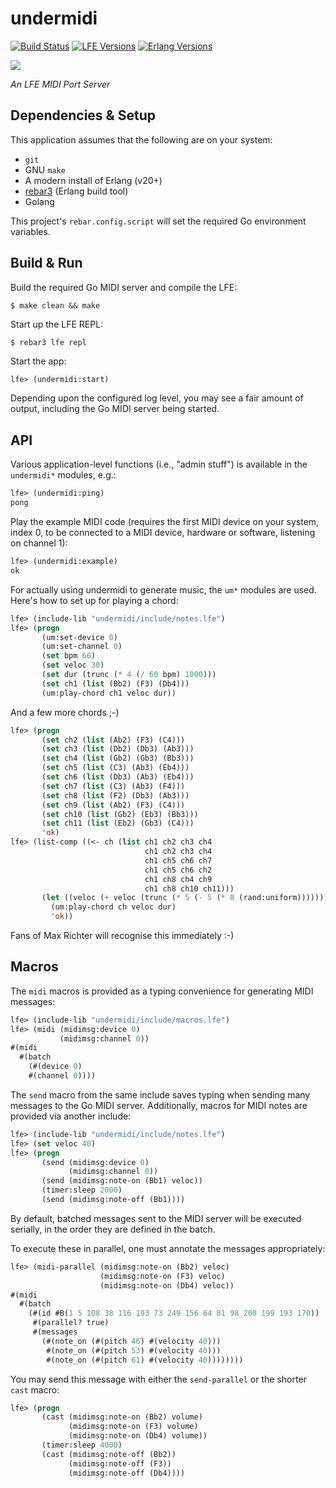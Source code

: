 # undermidi

[![Build Status][gh-actions-badge]][gh-actions]
[![LFE Versions][lfe badge]][lfe]
[![Erlang Versions][erlang badge]][versions]

[![][logo]][logo-large]

*An LFE MIDI Port Server*

## Dependencies & Setup

This application assumes that the following are on your system:

* `git`
* GNU `make`
* A modern install of Erlang (v20+)
* [rebar3](https://www.rebar3.org/) (Erlang build tool)
* Golang

This project's `rebar.config.script` will set the required Go environment
variables.

## Build & Run

Build the required Go MIDI server and compile the LFE:

```shell
$ make clean && make
```

Start up the LFE REPL:

``` shell
$ rebar3 lfe repl
```

Start the app:

```cl
lfe> (undermidi:start)
```

Depending upon the configured log level, you may see a fair amount of output, including the Go MIDI server being started.

## API

Various application-level functions (i.e., "admin stuff") is available in the `undermidi*` modules, e.g.:

```lisp
lfe> (undermidi:ping)
pong
```

Play the example MIDI code (requires the first MIDI device on your system, index 0, to be connected to a MIDI device, hardware or software, listening on channel 1):

```lisp
lfe> (undermidi:example)
ok
```

For actually using undermidi to generate music, the `um*` modules are used. Here's how to set up for playing a chord:

``` lisp
lfe> (include-lib "undermidi/include/notes.lfe")
lfe> (progn
       (um:set-device 0)
       (um:set-channel 0)
       (set bpm 66)
       (set veloc 30)
       (set dur (trunc (* 4 (/ 60 bpm) 1000)))
       (set ch1 (list (Bb2) (F3) (Db4)))
       (um:play-chord ch1 veloc dur))
```

And a few more chords ;-)

``` lisp
lfe> (progn
       (set ch2 (list (Ab2) (F3) (C4)))
       (set ch3 (list (Db2) (Db3) (Ab3)))
       (set ch4 (list (Gb2) (Gb3) (Bb3)))
       (set ch5 (list (C3) (Ab3) (Eb4)))
       (set ch6 (list (Db3) (Ab3) (Eb4)))
       (set ch7 (list (C3) (Ab3) (F4)))
       (set ch8 (list (F2) (Db3) (Ab3)))
       (set ch9 (list (Ab2) (F3) (C4)))
       (set ch10 (list (Gb2) (Eb3) (Bb3)))
       (set ch11 (list (Eb2) (Gb3) (C4)))
       'ok)
lfe> (list-comp ((<- ch (list ch1 ch2 ch3 ch4
                              ch1 ch2 ch3 ch4
                              ch1 ch5 ch6 ch7
                              ch1 ch5 ch6 ch2
                              ch1 ch8 ch4 ch9
                              ch1 ch8 ch10 ch11)))
       (let ((veloc (+ veloc (trunc (* 5 (- 5 (* 8 (rand:uniform))))))))
         (um:play-chord ch veloc dur)
         'ok))
```

Fans of Max Richter will recognise this immediately :-)

## Macros

The `midi` macros is provided as a typing convenience for generating MIDI messages:

``` lisp
lfe> (include-lib "undermidi/include/macros.lfe")
lfe> (midi (midimsg:device 0)
           (midimsg:channel 0))
#(midi
  #(batch
    (#(device 0) 
    #(channel 0))))
```

The `send` macro from the same include saves typing when sending many messages to the Go MIDI server. Additionally, macros for MIDI notes are provided via another include:

``` lisp
lfe> (include-lib "undermidi/include/notes.lfe")
lfe> (set veloc 40)
lfe> (progn
       (send (midimsg:device 0)
             (midimsg:channel 0))
       (send (midimsg:note-on (Bb1) veloc))
       (timer:sleep 2000)
       (send (midimsg:note-off (Bb1))))
```

By default, batched messages sent to the MIDI server will be executed serially, in the order they are defined in the batch.

To execute these in parallel, one must annotate the messages appropriately:

``` lisp
lfe> (midi-parallel (midimsg:note-on (Bb2) veloc)
                    (midimsg:note-on (F3) veloc)
                    (midimsg:note-on (Db4) veloc))
#(midi
  #(batch
    (#(id #B(1 5 108 38 116 193 73 249 156 64 81 98 200 199 193 170))
     #(parallel? true)
     #(messages
       (#(note_on (#(pitch 46) #(velocity 40)))
        #(note_on (#(pitch 53) #(velocity 40)))
        #(note_on (#(pitch 61) #(velocity 40))))))))
```

You may send this message with either the `send-parallel` or the shorter `cast` macro:

``` lisp
lfe> (progn 
       (cast (midimsg:note-on (Bb2) volume)
             (midimsg:note-on (F3) volume)
             (midimsg:note-on (Db4) volume))
       (timer:sleep 4000)
       (cast (midimsg:note-off (Bb2))
             (midimsg:note-off (F3))
             (midimsg:note-off (Db4))))
```

[//]: ---Named-Links---

[logo]: priv/images/project-logo.png
[logo-large]: priv/images/project-logo-large.png
[github]: https://github.com/ut-proj/undermidi
[gh-actions-badge]: https://github.com/ut-proj/undermidi/workflows/ci%2Fcd/badge.svg
[gh-actions]: https://github.com/ut-proj/undermidi/actions
[lfe]: https://github.com/rvirding/lfe
[lfe badge]: https://img.shields.io/badge/lfe-2.0-blue.svg
[erlang badge]: https://img.shields.io/badge/erlang-21%20to%2024-blue.svg
[versions]: https://github.com/ut-proj/undermidi/blob/master/.github/workflows/cicd.yml
